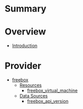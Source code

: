 # Summary

# Overview

- [Introduction](./README.md)

# Provider

- [freebox](./provider.md)
  - [Resources]()
    - [freebox_virtual_machine](./resources/virtual_machine.md)
  - [Data Sources]()
    - [freebox_api_version](./data-sources/api_version.md)
